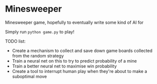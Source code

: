 # Minesweeper
Minesweeper game, hopefully to eventually write some kind of AI for

Simply run `python game.py` to play!

TODO list:
* Create a mechanism to collect and save down game boards collected from the random strategy
* Train a neural net on this to try to predict probability of a mine
* Train a better neural net to maximise win probability
* Create a tool to interrupt human play when they're about to make a suboptimal move
